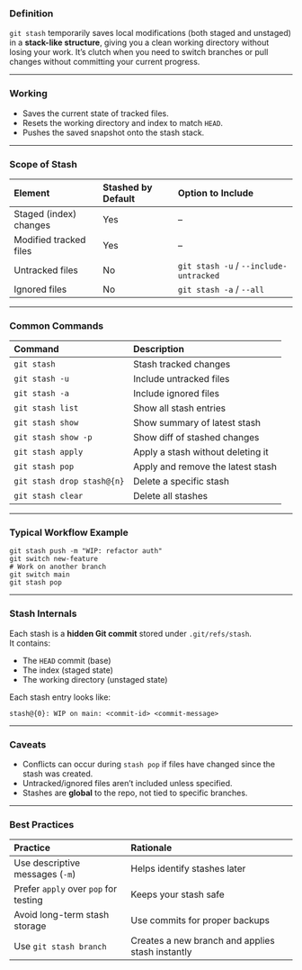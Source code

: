 ### Definition
`git stash` temporarily saves local modifications (both staged and unstaged) in a **stack-like structure**, giving you a clean working directory without losing your work. It’s clutch when you need to switch branches or pull changes without committing your current progress.

---

### Working
- Saves the current state of tracked files.
- Resets the working directory and index to match `HEAD`.
- Pushes the saved snapshot onto the stash stack.

---

### Scope of Stash
| Element | Stashed by Default | Option to Include |
|:----------|:------------------|:------------------|
| Staged (index) changes | Yes | – |
| Modified tracked files | Yes | – |
| Untracked files | No | `git stash -u` / `--include-untracked` |
| Ignored files | No | `git stash -a` / `--all` |

---

### Common Commands
| Command | Description |
|:-----------|:-------------|
| `git stash` | Stash tracked changes |
| `git stash -u` | Include untracked files |
| `git stash -a` | Include ignored files |
| `git stash list` | Show all stash entries |
| `git stash show` | Show summary of latest stash |
| `git stash show -p` | Show diff of stashed changes |
| `git stash apply` | Apply a stash without deleting it |
| `git stash pop` | Apply and remove the latest stash |
| `git stash drop stash@{n}` | Delete a specific stash |
| `git stash clear` | Delete all stashes |

---

### Typical Workflow Example
```shell
git stash push -m "WIP: refactor auth"
git switch new-feature
# Work on another branch
git switch main
git stash pop
````

---

### Stash Internals

Each stash is a **hidden Git commit** stored under `.git/refs/stash`.  
It contains:

- The `HEAD` commit (base)
- The index (staged state)
- The working directory (unstaged state)

Each stash entry looks like:

```plain
stash@{0}: WIP on main: <commit-id> <commit-message>
```

---

### Caveats

- Conflicts can occur during `stash pop` if files have changed since the stash was created.
- Untracked/ignored files aren’t included unless specified.
- Stashes are **global** to the repo, not tied to specific branches.

---

### Best Practices

|Practice|Rationale|
|:--|:--|
|Use descriptive messages (`-m`)|Helps identify stashes later|
|Prefer `apply` over `pop` for testing|Keeps your stash safe|
|Avoid long-term stash storage|Use commits for proper backups|
|Use `git stash branch`|Creates a new branch and applies stash instantly|
